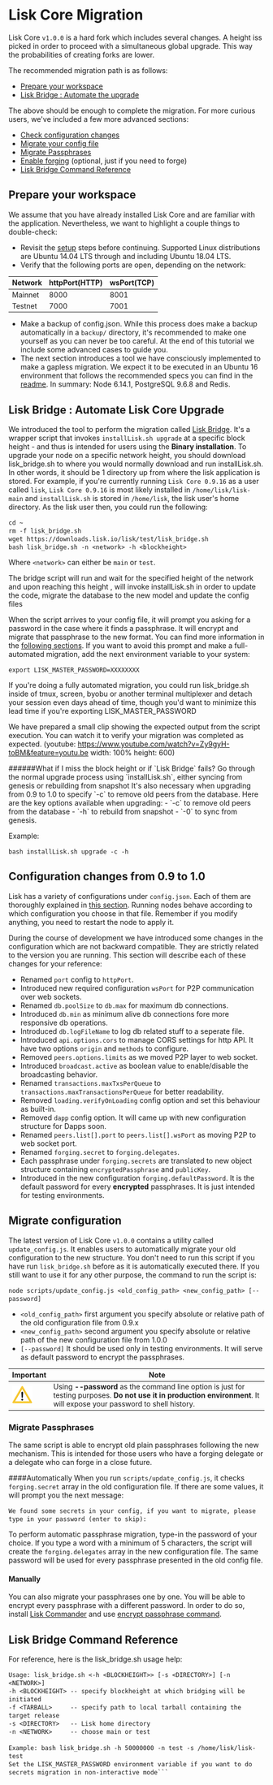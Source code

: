 # Lisk Core Migration

Lisk Core `v1.0.0` is a hard fork which includes several changes. A height iss picked in order to proceed with a simultaneous global upgrade. This way the probabilities of creating forks are lower. 

The recommended migration path is as follows:
- [Prepare your workspace](#prepare-your-workspace)
- [Lisk Bridge : Automate the upgrade](#lisk-bridge--automate-lisk-core-upgrade)

The above should be enough to complete the migration. For more curious users, we've included a few more advanced sections:
- [Check configuration changes](#configuration-changes-from-09-to-10)
- [Migrate your config file](#migrate-configuration)
 - [Migrate Passphrases](#migrate-passphrases)
- [Enable forging](/lisk-core/user-guide/configuration/configuration.md#forging) (optional, just if you need to forge)
- [Lisk Bridge Command Reference](#lisk-bridge-command-reference)

## Prepare your workspace
We assume that you have already installed Lisk Core and are familiar with the application. Nevertheless, we want to highlight a couple things to double-check:
- Revisit the [setup](/lisk-core/setup/setup.md) steps before continuing. Supported Linux distributions are Ubuntu 14.04 LTS through and including Ubuntu 18.04 LTS.
- Verify that the following ports are open, depending on the network:

| Network | httpPort(HTTP) | wsPort(TCP) |
| -----------|-------------|-------------|
| Mainnet | 8000         | 8001        |
| Testnet   | 7000         | 7001        |

- Make a backup of config.json. While this process does make a backup automatically in a `backup/` directory, it's recommended to make one yourself as you can never be too careful. At the end of this tutorial we include some advanced cases to guide you.
- The next section introduces a tool we have consciously implemented to make a gapless migration. We expect it to be executed in an Ubuntu 16 environment that follows the recommended specs you can find in the [readme](https://github.com/LiskHQ/lisk#lisk). In summary: Node 6.14.1, PostgreSQL 9.6.8 and Redis.

## Lisk Bridge : Automate Lisk Core Upgrade
We introduced the tool to perform the migration called [Lisk Bridge](https://downloads.lisk.io/lisk/test/lisk_bridge.sh). It's a wrapper script that invokes `installLisk.sh upgrade` at a specific block height - and thus is intended for users using the **Binary installation**. To upgrade your node on a specific network height, you should download lisk_bridge.sh to where you would normally download and run installLisk.sh. In other words, it should be 1 directory up from where the lisk application is stored. For example, if you're currently running `Lisk Core 0.9.16` as a user called `lisk`, `Lisk Core 0.9.16` is most likely installed in `/home/lisk/lisk-main` and `installLisk.sh` is stored in `/home/lisk`, the lisk user's home directory. As the lisk user then, you could run the following:

```shell
cd ~
rm -f lisk_bridge.sh
wget https://downloads.lisk.io/lisk/test/lisk_bridge.sh
bash lisk_bridge.sh -n <network> -h <blockheight>
```
Where `<network>` can either be `main` or `test`. 

The bridge script will run and wait for the specified height of the network and upon reaching this height , will invoke installLisk.sh in order to update the code, migrate the database to the new model and update the config files

When the script arrives to your config file, it will prompt you asking for a password in the case where it finds a passphrase. It will encrypt and migrate that passphrase to the new format. You can find more information in the [following sections](#migrate-configuration). If you want to avoid this prompt and make a full-automated migration, add the next environment variable to your system:
```shell
export LISK_MASTER_PASSWORD=XXXXXXXX
``` 

If you're doing a fully automated migration, you could run lisk_bridge.sh inside of tmux, screen, byobu or another terminal multiplexer and detach your session even days ahead of time, though you'd want to minimize this lead time if you're exporting LISK_MASTER_PASSWORD

We have prepared a small clip showing the expected output from the script execution. You can watch it to verify your migration was completed as expected. 
(youtube: https://www.youtube.com/watch?v=Zy9gyH-toBM&feature=youtu.be width: 100% height: 600)
<br>

<boxinfo markdown="1">
######What if I miss the block height or if `Lisk Bridge` fails?
Go through the normal upgrade process using `installLisk.sh`,  either syncing from genesis or rebuilding from snapshot
It's also necessary when upgrading from 0.9 to 1.0 to specify `-c` to remove old peers from the database.
Here are the key options available when upgrading:
- `-c` to remove old peers from the database
- `-h` to rebuild from snapshot
- `-0` to sync from genesis.

Example:
```shell
bash installLisk.sh upgrade -c -h
```
</boxinfo>

## Configuration changes from 0.9 to 1.0
Lisk has a variety of configurations under `config.json`. Each of them are thoroughly explained in [this section](../../user-guide/configuration/configuration.md). Running nodes behave according to which configuration you choose in that file. Remember if you modify anything, you need to restart the node to apply it.

During the course of development we have introduced some changes in the configuration which are not backward compatible. They are strictly related to the version you are running. This section will describe each of these changes for your reference:

- Renamed `port` config to `httpPort`. 
- Introduced new required configuration `wsPort` for P2P communication over web sockets. 
- Renamed `db.poolSize` to `db.max` for maximum db connections.
- Introduced `db.min` as minimum alive db connections fore more responsive db operations.
- Introduced `db.logFileName` to log db related stuff to a seperate file.
- Introduced `api.options.cors` to manage CORS settings for http API. It have two options `origin` and `methods` to configure. 
- Removed `peers.options.limits` as we moved P2P layer to web socket.
- Introduced `broadcast.active` as boolean value to enable/disable the broadcasting behavior. 
- Renamed `transactions.maxTxsPerQueue` to `transactions.maxTransactionsPerQueue` for better readability. 
- Removed `loading.verifyOnLoading` config option and set this behaviour as built-in. 
- Removed `dapp` config option. It will came up with new configuration structure for Dapps soon. 
- Renamed `peers.list[].port` to `peers.list[].wsPort` as moving P2P to web socket port. 
- Renamed `forging.secret` to `forging.delegates`.
- Each passphrase under `forging.secrets` are translated to new object structure containing `encryptedPassphrase` and `publicKey`.
- Introduced in the new configuration `forging.defaultPassword`. It is the default password for every **encrypted** passphrases. It is just intended for testing environments.

## Migrate configuration 
The latest version of Lisk Core `v1.0.0` contains a utility called `update_config.js`. It enables users to automatically migrate your old configuration to the new structure. You don't need to run this script if you have run `lisk_bridge.sh` before as it is automatically executed there. If you still want to use it for any other purpose, the command to run the script is: 

```shell
node scripts/update_config.js <old_config_path> <new_config_path> [--password]
```

- `<old_config_path>` first argument you specify absolute or relative path of the old configuration file from 0.9.x 
- `<new_config_path>` second argument you specify absolute or relative path of the new configuration file from 1.0.0 
- `[--password]` It should be used only in testing environments. It will serve as default password to encrypt the passphrases.

Important | Note 
--- | --- 
![important note](../../important-icon.png "Important Note") | Using **--password** as the command line option is just for testing purposes. **Do not use it in production environment**. It will expose your password to shell history. 

### Migrate Passphrases
The same script is able to encrypt old plain passphrases following the new mechanism. This is intended for those users who have a forging delegate or a delegate who can forge in a close future.

####Automatically
When you run `scripts/update_config.js`, it checks `forging.secret` array in the old configuration file. If there are some values, it will prompt you the next message: 
```shell 
We found some secrets in your config, if you want to migrate, please type in your password (enter to skip): 
```
To perform automatic passphrase migration, type-in the password of your choice. If you type a word with a minimum of 5 characters, the script will create the `forging.delegates` array in the new configuration file.  The same password will be used for every passphrase presented in the old config file.

#### Manually
You can also migrate your passphrases one by one. You will be able to encrypt every passphrase with a different password. In order to do so, install [Lisk Commander](/lisk-commander/setup/setup.md) and use [encrypt passphrase command](/lisk-commander/user-guide/commands/commands.md#encrypt-passphrase).

## Lisk Bridge Command Reference
For reference, here is the lisk_bridge.sh usage help:
```shell
Usage: lisk_bridge.sh <-h <BLOCKHEIGHT>> [-s <DIRECTORY>] [-n <NETWORK>]
-h <BLOCKHEIGHT> -- specify blockheight at which bridging will be initiated
-f <TARBALL>     -- specify path to local tarball containing the target release
-s <DIRECTORY>   -- Lisk home directory
-n <NETWORK>     -- choose main or test

Example: bash lisk_bridge.sh -h 50000000 -n test -s /home/lisk/lisk-test
Set the LISK_MASTER_PASSWORD environment variable if you want to do secrets migration in non-interactive mode```
```
